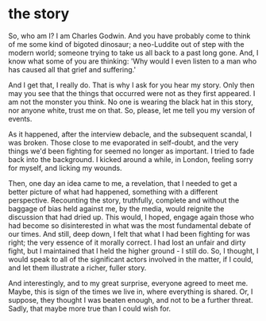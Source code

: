 
# the story

So, who am I? I am Charles Godwin. And you have probably come to think of me some kind of bigoted dinosaur; a neo-Luddite out of step with the modern world; someone trying to take us all back to a past long gone. And, I know what some of you are thinking: 'Why would I even listen to a man who has caused all that grief and suffering.'

And I get that, I really do. That is why I ask for you hear my story. Only then may you see that the things that occurred were not as they first appeared. I am not the monster you think. No one is wearing the black hat in this story, nor anyone white, trust me on that. So, please, let me tell you my version of events.

As it happened, after the interview debacle, and the subsequent scandal, I was broken. Those close to me evaporated in self-doubt, and the very things we'd been fighting for seemed no longer as important. I tried to fade back into the background. I kicked around a while, in London, feeling sorry for myself, and licking my wounds.

Then, one day an idea came to me, a revelation, that I needed to get a better picture of what had happened, something with a different perspective. Recounting the story, truthfully, complete and without the baggage of bias held against me, by the media, would reignite the discussion that had dried up. This would, I hoped, engage again those who had become so disinterested in what was the most fundamental debate of our times. And still, deep down, I felt that what I had been fighting for was right; the very essence of it morally correct. I had lost an unfair and dirty fight, but I maintained that I held the higher ground - I still do. So, I thought, I would speak to all of the significant actors involved in the matter, if I could, and let them illustrate a richer, fuller story.

And interestingly, and to my great surprise, everyone agreed to meet me. Maybe, this is sign of the times we live in, where everything is shared. Or, I suppose, they thought I was beaten enough, and not to be a further threat. Sadly, that maybe more true than I could wish for.

